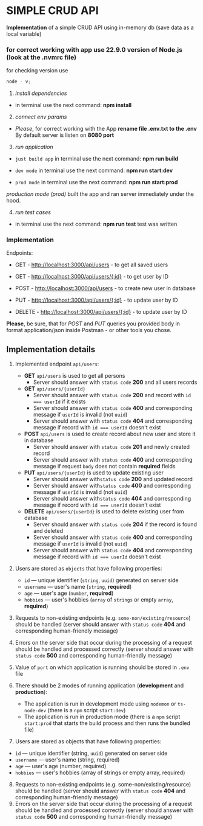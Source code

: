 # SIMPLE CRUD API

**Implementation** of a simple CRUD API using in-memory db (save data as a local variable)

### for correct working with app use 22.9.0 version of Node.js (look at the .nvmrc file)

for checking version use

```javascript
node - v;
```

1. _install dependencies_

- in terminal use the next command: **npm install**

2. _connect env params_

- _Please_, for correct working with the App **rename file .env.txt to the .env**
  By default server is listen on **8080 port**

3. _run application_

- `just build app` in terminal use the next command: **npm run build**

- `dev mode` in terminal use the next command: **npm run start:dev**

- `prod mode` in terminal use the next command: **npm run start:prod**

_production mode (prod)_ built the app and ran server immediately under the hood.

4. _run test cases_

- in terminal use the next command: **npm run test**
  test was written

### Implementation

Endpoints:

- GET - <http://localhost:3000/api/users> - to get all saved users
- GET - <http://localhost:3000/api/users/{:id}> - to get user by ID
- POST - <http://localhost:3000/api/users> - to create new user in database

- PUT - <http://localhost:3000/api/users/{:id}> - to update user by ID

- DELETE - <http://localhost:3000/api/users/{:id}> - to update user by ID

**Please**, be sure, that for _POST_ and _PUT_ queries you provided body in format application/json inside Postman - or other tools you chose.

## Implementation details

1. Implemented endpoint `api/users`:
   - **GET** `api/users` is used to get all persons
     - Server should answer with `status code` **200** and all users records
   - **GET** `api/users/{userId}`
     - Server should answer with `status code` **200** and record with `id === userId` if it exists
     - Server should answer with `status code` **400** and corresponding message if `userId` is invalid (not `uuid`)
     - Server should answer with `status code` **404** and corresponding message if record with `id === userId` doesn't exist
   - **POST** `api/users` is used to create record about new user and store it in database
     - Server should answer with `status code` **201** and newly created record
     - Server should answer with `status code` **400** and corresponding message if request `body` does not contain **required** fields
   - **PUT** `api/users/{userId}` is used to update existing user
     - Server should answer with`status code` **200** and updated record
     - Server should answer with`status code` **400** and corresponding message if `userId` is invalid (not `uuid`)
     - Server should answer with`status code` **404** and corresponding message if record with `id === userId` doesn't exist
   - **DELETE** `api/users/{userId}` is used to delete existing user from database
     - Server should answer with `status code` **204** if the record is found and deleted
     - Server should answer with `status code` **400** and corresponding message if `userId` is invalid (not `uuid`)
     - Server should answer with `status code` **404** and corresponding message if record with `id === userId` doesn't exist
2. Users are stored as `objects` that have following properties:
   - `id` — unique identifier (`string`, `uuid`) generated on server side
   - `username` — user's name (`string`, **required**)
   - `age` — user's age (`number`, **required**)
   - `hobbies` — user's hobbies (`array` of `strings` or empty `array`, **required**)
3. Requests to non-existing endpoints (e.g. `some-non/existing/resource`) should be handled (server should answer with `status code` **404** and corresponding human-friendly message)
4. Errors on the server side that occur during the processing of a request should be handled and processed correctly (server should answer with `status code` **500** and corresponding human-friendly message)
5. Value of `port` on which application is running should be stored in `.env` file
6. There should be 2 modes of running application (**development** and **production**):

   - The application is run in development mode using `nodemon` or `ts-node-dev` (there is a `npm` script `start:dev`)
   - The application is run in production mode (there is a `npm` script `start:prod` that starts the build process and then runs the bundled file)

7. Users are stored as objects that have following properties:

- `id` — unique identifier (string, `uuid`) generated on server side
- `username` — user's name (string, required)
- `age` — user's age (number, required)
- `hobbies` — user's hobbies (array of strings or empty array, required)

8. Requests to non-existing endpoints (e.g. some-non/existing/resource) should be handled (server should answer with `status code`
   **404** and corresponding human-friendly message)
9. Errors on the server side that occur during the processing of a request should be handled and processed correctly (server should answer with `status code`
   **500** and corresponding human-friendly message)
